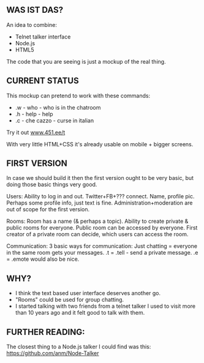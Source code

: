 WAS IST DAS?
-------------

An idea to combine:
+ Telnet talker interface
+ Node.js
+ HTML5

The code that you are seeing is just a mockup of the real thing.

CURRENT STATUS
-------------

This mockup can pretend to work with these commands:
+ .w - who - who is in the chatroom
+ .h - help - help
+ .c - che cazzo - curse in italian

Try it out www.451.ee/t

With very little HTML+CSS it's already usable on mobile + bigger screens.


FIRST VERSION
-------------

In case we should build it then the first version ought to be very basic, 
but doing those basic things very good.

Users:
Ability to log in and out. 
Twitter+FB+??? connect.
Name, profile pic. 
Perhaps some profile info, just text is fine.
Administration+moderation are out of scope for the first version.

Rooms:
Room has a name (& perhaps a topic).
Ability to create private & public rooms for everyone. 
Public room can be accessed by everyone. 
First creator of a private room can decide, which users can access the room.

Communication: 
3 basic ways for communication:
Just chatting = everyone in the same room gets your messages.
.t = .tell <user> <message> - send a private message.
.e = .emote would also be nice.

WHY? 
----
+ I think the text based user interface deserves another go.
+ "Rooms" could be used for group chatting.
+ I started talking with two friends from a telnet talker I used to visit more than 10 years ago and it felt good to talk with them.

FURTHER READING:
--------------
The closest thing to a Node.js talker I could find was this: 
https://github.com/anm/Node-Talker
